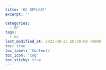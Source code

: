 ```yaml
---
title: 'KC RF테스트'
excerpt: ''

categories:
  - RF
tags:
  - kc
last_modified_at: 2021-08-23 20:50:00 +0900
toc: true
toc_label: 'Contents'
toc_icon: 'cog'
toc_sticky: true
---
```

